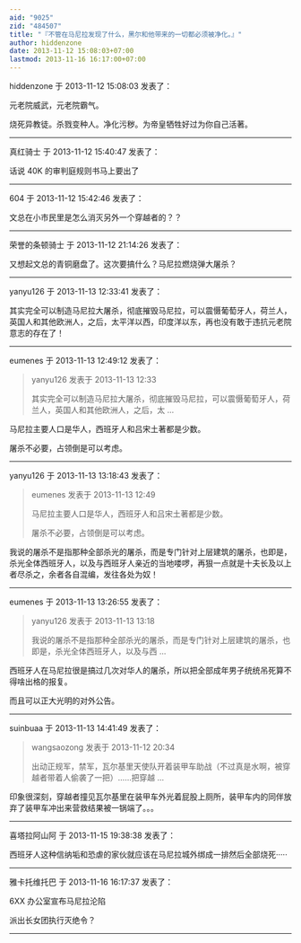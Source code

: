 ```yaml
---
aid: "9025"
zid: "484507"
title: "『不管在马尼拉发现了什么，黑尔和他带来的一切都必须被净化。』"
author: hiddenzone
date: 2013-11-12 15:08:03+07:00
lastmod: 2013-11-16 16:17:00+07:00
---
```


hiddenzone 于 2013-11-12 15:08:03 发表了：

元老院威武，元老院霸气。

烧死异教徒。杀戮变种人。净化污秽。为帝皇牺牲好过为你自己活著。

---

真红骑士 于 2013-11-12 15:40:47 发表了：

话说 40K 的审判庭规则书马上要出了

---

604 于 2013-11-12 15:42:46 发表了：

文总在小市民里是怎么消灭另外一个穿越者的？？

---

荣誉的条顿骑士 于 2013-11-12 21:14:26 发表了：

又想起文总的青铜磨盘了。这次要搞什么？马尼拉燃烧弹大屠杀？

---

yanyu126 于 2013-11-13 12:33:41 发表了：

其实完全可以制造马尼拉大屠杀，彻底摧毁马尼拉，可以震慑葡萄牙人，荷兰人，英国人和其他欧洲人，之后，太平洋以西，印度洋以东，再也没有敢于违抗元老院意志的存在了！

---

eumenes 于 2013-11-13 12:49:12 发表了：

> yanyu126 发表于 2013-11-13 12:33
>
> 其实完全可以制造马尼拉大屠杀，彻底摧毁马尼拉，可以震慑葡萄牙人，荷兰人，英国人和其他欧洲人，之后，太 ...

马尼拉主要人口是华人，西班牙人和吕宋土著都是少数。

屠杀不必要，占领倒是可以考虑。

---

yanyu126 于 2013-11-13 13:18:43 发表了：

> eumenes 发表于 2013-11-13 12:49
>
> 马尼拉主要人口是华人，西班牙人和吕宋土著都是少数。
>
> 屠杀不必要，占领倒是可以考虑。

我说的屠杀不是指那种全部杀光的屠杀，而是专门针对上层建筑的屠杀，也即是，杀光全体西班牙人，以及与西班牙人亲近的当地喽啰，再狠一点就是十夫长及以上者尽杀之，余者各自混编，发往各处为奴！

---

eumenes 于 2013-11-13 13:26:55 发表了：

> yanyu126 发表于 2013-11-13 13:18
>
> 我说的屠杀不是指那种全部杀光的屠杀，而是专门针对上层建筑的屠杀，也即是，杀光全体西班牙人，以及与西 ...

西班牙人在马尼拉很是搞过几次对华人的屠杀，所以把全部成年男子统统吊死算不得啥出格的报复。

而且可以正大光明的对外公告。

---

suinbuaa 于 2013-11-13 14:41:49 发表了：

> wangsaozong 发表于 2013-11-12 20:34
>
> 出动正规军，禁军，瓦尔基里天使队开着装甲车助战（不过真是水啊，被穿越者带着人偷袭了一把）……把穿越 ...

印象很深刻，穿越者撞见瓦尔基里在装甲车外光着屁股上厕所，装甲车内的同伴放弃了装甲车冲出来营救结果被一锅端了。。。

---

喜塔拉阿山阿 于 2013-11-15 19:38:38 发表了：

西班牙人这种信纳垢和恐虐的家伙就应该在马尼拉城外绑成一排然后全部烧死·····

---

雅卡托维托巴 于 2013-11-16 16:17:37 发表了：

6XX 办公室宣布马尼拉沦陷

派出长女团执行灭绝令？

---
